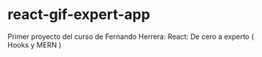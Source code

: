 # react-gif-expert-app
Primer proyecto del curso de Fernando Herrera: React: De cero a experto ( Hooks y MERN )

